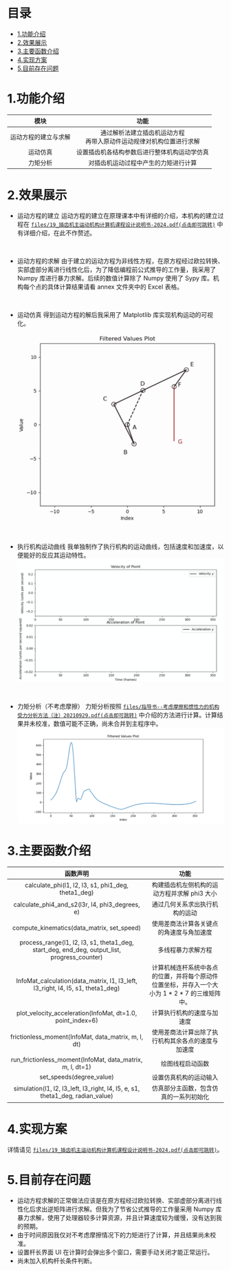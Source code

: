 # 目录
* [1.功能介绍](#1.功能介绍)
* [2.效果展示](#2.效果展示)
* [3.主要函数介绍](#3.主要函数介绍)
* [4.实现方案](#4实现方案)
* [5.目前存在问题](#5.目前存在问题)


# 1.功能介绍
|    模块     |     功能     |
| :---:       |    :----:   |
|  运动方程的建立与求解 |  通过解析法建立插齿机运动方程<br>再带入原动件运动规律对机构位置进行求解  |
|  运动仿真  | 设置插齿机各结构参数后进行整体机构运动学仿真 |
|  力矩分析  | 对插齿机运动过程中产生的力矩进行计算 |


# 2.效果展示
* 运动方程的建立
运动方程的建立在原理课本中有详细的介绍，本机构的建立过程在 [`files/19_插齿机主运动机构计算机课程设计说明书-2024.pdf(点击即可跳转)`](files/19_插齿机主运动机构计算机课程设计说明书-2024.pdf) 中有详细介绍，在此不作赘述。
<br>

* 运动方程的求解
由于建立的运动方程为非线性方程，在原方程经过欧拉转换、实部虚部分离进行线性化后，为了降低编程前公式推导的工作量，我采用了 Numpy 库进行暴力求解。后续的数值计算除了 Numpy 使用了 Sypy 库。机构每个点的具体计算结果请看 annex 文件夹中的 Excel 表格。
<br>

* 运动仿真
得到运动方程的解后我采用了 Matplotlib 库实现机构运动的可视化。
![](img/0001.gif) 
<br>

* 执行机构运动曲线
我单独制作了执行机构的运动曲线，包括速度和加速度，以便能好的反应其运动特性。
![](img/0002.gif) 
<br>

* 力矩分析（不考虑摩擦）
力矩分析按照  [`files/指导书--考虑摩擦和惯性力的机构受力分析方法（注）20210929.pdf(点击即可跳转)`](files/指导书--考虑摩擦和惯性力的机构受力分析方法（注）20210929.pdf) 中介绍的方法进行计算。计算结果并未校准，数值可能不正确，尚未合并到主程序中。
![](img/Figure_1.png) 


# 3.主要函数介绍
|    函数声明     |     功能     |
| :---:       |    :----:   |
| calculate_phi(l1, l2, l3, s1, phi1_deg, theta1_deg)  |  构建插齿机左侧机构的运动方程并求解 phi3 大小  |
|  calculate_phi4_and_s2(l3r, l4, phi3_degrees, e)  | 通过几何关系求出执行机构的运动 |
|  compute_kinematics(data_matrix, set_speed)  | 使用差商法计算各关键点的角速度与角加速度 |
|  process_range(l1, l2, l3, s1, theta1_deg, start_deg, end_deg, output_list, progress_counter)  |  多线程暴力求解方程  |
|  InfoMat_calculation(data_matrix, l1, l3_left, l3_right, l4, l5, s1, theta1_deg)  |  计算机械连杆系统中各点的位置，并将每个原动件位置坐标，并存入一个大小为 1 * 2 * 7 的三维矩阵中。  |
|  plot_velocity_acceleration(InfoMat, dt=1.0, point_index=6)  |  计算执行机构的速度与加速度  |
|  frictionless_moment(InfoMat, data_matrix, m, l, dt)  |  使用差商法计算出除了执行机构其余各点的速度与加速度  |
|  run_frictionless_moment(InfoMat, data_matrix, m, l, dt=1)  |  绘图线程启动函数  |
|  set_speeds(degree_value)  |  设置仿真机构的运动输入  |
|  simulation(l1, l2, l3_left, l3_right, l4, l5, e, s1, theta1_deg, radian_value)  |  仿真部分主函数，包含仿真的一系列初始化  |

# 4.实现方案
详情请见 [`files/19_插齿机主运动机构计算机课程设计说明书-2024.pdf(点击即可跳转)`](files/19_插齿机主运动机构计算机课程设计说明书-2024.pdf)。


# 5.目前存在问题
* 运动方程求解的正常做法应该是在原方程经过欧拉转换、实部虚部分离进行线性化后求出逆矩阵进行求解。但我为了节省公式推导的工作量采用 Numpy 库暴力求解，使用了处理器较多计算资源，并且计算速度较为缓慢，没有达到我的预期。<br>
* 由于时间原因我仅对不考虑摩擦情况下的力矩进行了计算，并且结果尚未校准。<br>
* 设置杆长界面 UI 在计算时会弹出多个窗口，需要手动关闭才能正常运行。<br>
* 尚未加入机构杆长条件判断。<br>

